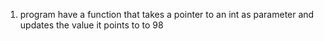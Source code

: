 1) program have a function that takes a pointer to an int as parameter and updates the value it points to to 98
